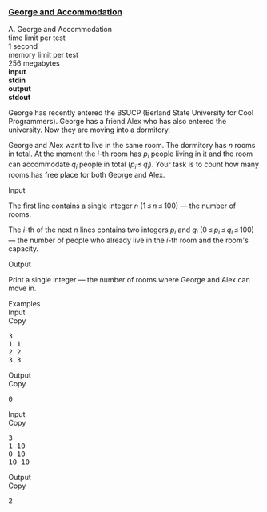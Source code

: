 <h3><a href="https://codeforces.com/contest/467/problem/A" target="_blank" rel="noopener noreferrer">George and Accommodation</a></h3>
<div class="header"><div class="title">A. George and Accommodation</div><div class="time-limit"><div class="property-title">time limit per test</div>1 second</div><div class="memory-limit"><div class="property-title">memory limit per test</div>256 megabytes</div><div class="input-file input-standard" style="font-weight: bold"><div class="property-title">input</div>stdin</div><div class="output-file output-standard" style="font-weight: bold"><div class="property-title">output</div>stdout</div></div><div><p>George has recently entered the BSUCP (Berland State University for Cool Programmers). George has a friend Alex who has also entered the university. Now they are moving into a dormitory. </p><p>George and Alex want to live in the same room. The dormitory has <span class="tex-span"><i>n</i></span> rooms in total. At the moment the <span class="tex-span"><i>i</i></span>-th room has <span class="tex-span"><i>p</i><sub class="lower-index"><i>i</i></sub></span> people living in it and the room can accommodate <span class="tex-span"><i>q</i><sub class="lower-index"><i>i</i></sub></span> people in total (<span class="tex-span"><i>p</i><sub class="lower-index"><i>i</i></sub> ≤ <i>q</i><sub class="lower-index"><i>i</i></sub></span>). Your task is to count how many rooms has free place for both George and Alex.</p></div><div class="input-specification"><div class="section-title">Input</div><p>The first line contains a single integer <span class="tex-span"><i>n</i></span> <span class="tex-span">(1 ≤ <i>n</i> ≤ 100)</span> — the number of rooms.</p><p>The <span class="tex-span"><i>i</i></span>-th of the next <span class="tex-span"><i>n</i></span> lines contains two integers <span class="tex-span"><i>p</i><sub class="lower-index"><i>i</i></sub></span> and <span class="tex-span"><i>q</i><sub class="lower-index"><i>i</i></sub></span> <span class="tex-span">(0 ≤ <i>p</i><sub class="lower-index"><i>i</i></sub> ≤ <i>q</i><sub class="lower-index"><i>i</i></sub> ≤ 100)</span> — the number of people who already live in the <span class="tex-span"><i>i</i></span>-th room and the room's capacity.</p></div><div class="output-specification"><div class="section-title">Output</div><p>Print a single integer — the number of rooms where George and Alex can move in.</p></div><div class="sample-tests"><div class="section-title">Examples</div><div class="sample-test"><div class="input"><div class="title">Input<div title="Copy" data-clipboard-target="#id00161693241608729" id="id004819972457498223" class="input-output-copier">Copy</div></div><pre id="id00161693241608729">3<br>1 1<br>2 2<br>3 3<br></pre></div><div class="output"><div class="title">Output<div title="Copy" data-clipboard-target="#id007353002942329235" id="id003816526713400702" class="input-output-copier">Copy</div></div><pre id="id007353002942329235">0<br></pre></div><div class="input"><div class="title">Input<div title="Copy" data-clipboard-target="#id0020866881725011133" id="id0013544684203976987" class="input-output-copier">Copy</div></div><pre id="id0020866881725011133">3<br>1 10<br>0 10<br>10 10<br></pre></div><div class="output"><div class="title">Output<div title="Copy" data-clipboard-target="#id002327439991402297" id="id003058947732036652" class="input-output-copier">Copy</div></div><pre id="id002327439991402297">2<br></pre></div></div></div>